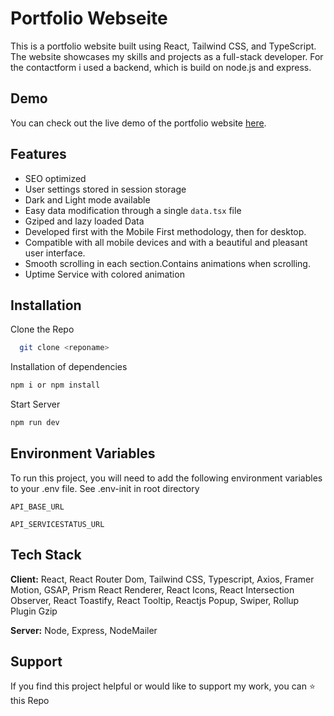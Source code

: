 # Portfolio Webseite

This is a portfolio website built using React, Tailwind CSS, and TypeScript. The website showcases my skills and projects as a full-stack developer. For the contactform i used a backend, which is build on node.js and express.

## Demo

You can check out the live demo of the portfolio website [here](https://alpaycelik.dev).

## Features

- SEO optimized
- User settings stored in session storage
- Dark and Light mode available
- Easy data modification through a single `data.tsx` file
- Gziped and lazy loaded Data
- Developed first with the Mobile First methodology, then for desktop.
- Compatible with all mobile devices and with a beautiful and pleasant user interface.
- Smooth scrolling in each section.Contains animations when scrolling.
- Uptime Service with colored animation

## Installation

Clone the Repo

```bash
  git clone <reponame>
```

Installation of dependencies

```bash
npm i or npm install
```

Start Server

```bash
npm run dev
```

## Environment Variables

To run this project, you will need to add the following environment variables to your .env file. See .env-init in root directory

`API_BASE_URL`

`API_SERVICESTATUS_URL`

## Tech Stack

**Client:** React, React Router Dom, Tailwind CSS, Typescript, Axios, Framer Motion, GSAP, Prism React Renderer, React Icons, React Intersection Observer, React Toastify, React Tooltip, Reactjs Popup, Swiper, Rollup Plugin Gzip

**Server:** Node, Express, NodeMailer

## Support

If you find this project helpful or would like to support my work, you can ⭐ this Repo
